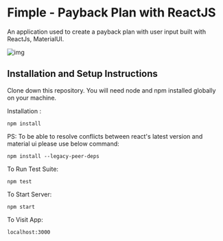 # Fimple - Payback Plan with ReactJS

An application used to create a payback plan with user input built with ReactJs, MaterialUI.

![img](https://i.imgur.com/T96hDHf.png)

## Installation and Setup Instructions

Clone down this repository. You will need node and npm installed globally on your machine.

Installation :

`npm install`

PS: To be able to resolve conflicts between react's latest version and material ui please use below command:

`npm install --legacy-peer-deps`

To Run Test Suite:

`npm test`

To Start Server:

`npm start`

To Visit App:

`localhost:3000`
